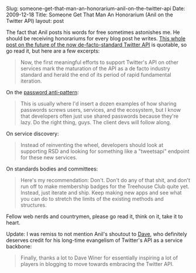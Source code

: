 Slug: someone-get-that-man-an-honorarium-anil-on-the-twitter-api
Date: 2009-12-18
Title: Someone Get That Man An Honorarium (Anil on the Twitter API)
layout: post

The fact that Anil posts his words for free sometimes astonishes me. He should be receiving honorariums for every blog post he writes. [This whole post on the future of the now de-facto-standard Twitter API](http://dashes.com/anil/2009/12/the-twitter-api-is-finished.html) is quotable, so go read it, but here are a few excerpts:

>Now, the first meaningful efforts to support Twitter's API on other services mark the maturation of the API as a de facto industry standard and herald the end of its period of rapid fundamental iteration.

On the [password anti-pattern](http://adactio.com/journal/1357):

>This is usually where I'd insert a dozen examples of how sharing passwords screws users, services, and the ecosystem, but I know that developers often just use shared passwords because they're lazy. Do the right thing, guys. The client devs will follow along.

On service discovery:

>Instead of reinventing the wheel, developers should look at supporting RSD and looking for something like a "tweetsapi" endpoint for these new services.

On standards bodies and committees:

>Here's my recommendation: Don't. Don't do any of that shit, and don't run off to make membership badges for the Treehouse Club quite yet. Instead, just iterate and ship. Keep making new apps and see what you can do to stretch the limits of the existing methods and structures.

Fellow web nerds and countrymen, please go read it, think on it, take it to heart.

Update: I was remiss to not mention Anil's shoutout to [Dave](http://scripting.com), who definitely deserves credit for his long-time evangelism of Twitter's API as a service backbone:

>Finally, thanks a lot to Dave Winer for essentially inspiring a lot of players in blogging to move towards embracing the Twitter API.
